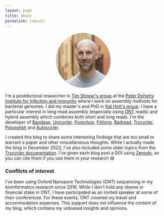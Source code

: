 ```yaml
---
layout: page
title: About
permalink: /about/
---
```


<p align="center"><img src="/assets/images/me.png" alt="Ryan Wick" width="35%"></p>

I'm a postdoctoral researcher in [Tim Stinear's group](https://www.doherty.edu.au/people/tim-stinear) at the [Peter Doherty Institute for Infection and Immunity](https://www.doherty.edu.au) where I work on assembly methods for bacterial genomes. I did my master's and PhD in [Kat Holt's group](https://holtlab.net). I have a particular interest in long-read assembly (especially using [ONT](https://nanoporetech.com) reads) and hybrid assembly which combines both short and long reads. I'm the developer of [Bandage](https://github.com/rrwick/Bandage), [Unicycler](https://github.com/rrwick/Unicycler), [Porechop](https://github.com/rrwick/Porechop), [Filtlong](https://github.com/rrwick/Filtlong), [Badread](https://github.com/rrwick/Badread), [Trycycler](https://github.com/rrwick/Trycycler), [Polypolish](https://github.com/rrwick/Polypolish) and [Autocycler](https://github.com/rrwick/Autocycler).

I created this blog to share some interesting findings that are too small to warrant a paper and other miscellaneous thoughts. While I actually made the blog in December 2022, I've also included some older topics from the [Trycycler documentation](https://github.com/rrwick/Trycycler/wiki). I've given each blog post a DOI using [Zenodo](https://zenodo.org), so you can cite them if you use them in your research :smile:


### Conflicts of interest

I've been using Oxford Nanopore Technologies (ONT) sequencing in my bioinformatics research since 2016. While I don't hold any shares or financial stake in ONT, I have participated as an invited speaker at some of their conferences. For these events, ONT covered my travel and accommodation expenses. This support does not influence the content of my blog, which contains my unbiased insights and opinions.
